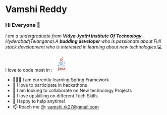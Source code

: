 # Vamshi Reddy
### Hi Everyone 👋
*I am a undergraduate from* **_Vidya Jyothi Institute Of Technology_**, *Hyderabad(Telangana).A* **_budding developer_** *who is passionate about Full stack development who is interested in learning about new technologies*.💻


I love to code most in : <img src="https://github.com/VamshiRk27/VamshiRk27/blob/main/Logo's/java-logo-1.png" width="50" height="50"/>

- 👨🏽‍💻 I am currently learning Spring Framework
- 🙍 I love to participate in hackathons
- 👯 I am looking to collaborate on New technology Projects
- 🧠 I love upskilling on different Tech Skills
- 💬 Happy to help anytime!
- 📫 Reach me @: vamshi.rk27@gmail.com

<!--
**VamshiRk27/VamshiRk27** is a ✨ _special_ ✨ repository because its `README.md` (this file) appears on your GitHub profile.

Here are some ideas to get you started:


- 😄 Pronouns: ...
- ⚡ Fun fact: ...
-->
